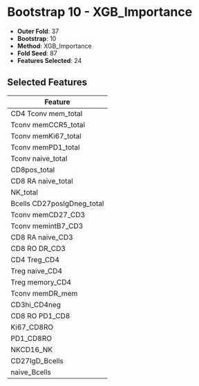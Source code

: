 # Bootstrap 10 - XGB_Importance

- **Outer Fold**: 37
- **Bootstrap**: 10
- **Method**: XGB_Importance
- **Fold Seed**: 87
- **Features Selected**: 24

## Selected Features

| Feature |
|---------|
| CD4 Tconv mem_total |
| Tconv memCCR5_total |
| Tconv memKi67_total |
| Tconv memPD1_total |
| Tconv naive_total |
| CD8pos_total |
| CD8 RA naive_total |
| NK_total |
| Bcells CD27posIgDneg_total |
| Tconv memCD27_CD3 |
| Tconv memintB7_CD3 |
| CD8 RA naive_CD3 |
| CD8 RO DR_CD3 |
| CD4 Treg_CD4 |
| Treg naive_CD4 |
| Treg memory_CD4 |
| Tconv memDR_mem |
| CD3hi_CD4neg |
| CD8 RO PD1_CD8 |
| Ki67_CD8RO |
| PD1_CD8RO |
| NKCD16_NK |
| CD27IgD_Bcells |
| naive_Bcells |
